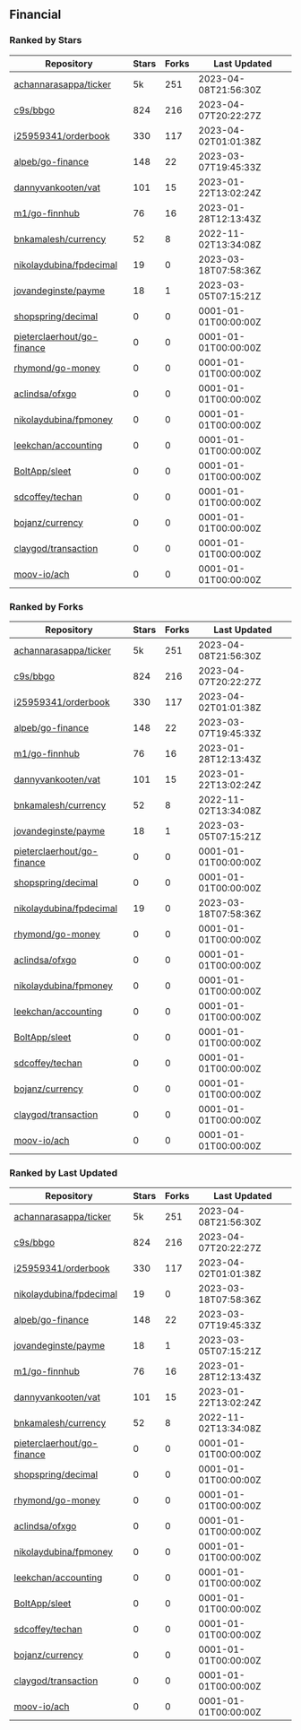 ## Financial

### Ranked by Stars

| Repository | Stars | Forks | Last Updated |
|------------|-------|-------|--------------|
| [achannarasappa/ticker](https://github.com/achannarasappa/ticker) | 5k | 251 | 2023-04-08T21:56:30Z |
| [c9s/bbgo](https://github.com/c9s/bbgo) | 824 | 216 | 2023-04-07T20:22:27Z |
| [i25959341/orderbook](https://github.com/i25959341/orderbook) | 330 | 117 | 2023-04-02T01:01:38Z |
| [alpeb/go-finance](https://github.com/alpeb/go-finance) | 148 | 22 | 2023-03-07T19:45:33Z |
| [dannyvankooten/vat](https://github.com/dannyvankooten/vat) | 101 | 15 | 2023-01-22T13:02:24Z |
| [m1/go-finnhub](https://github.com/m1/go-finnhub) | 76 | 16 | 2023-01-28T12:13:43Z |
| [bnkamalesh/currency](https://github.com/bnkamalesh/currency) | 52 | 8 | 2022-11-02T13:34:08Z |
| [nikolaydubina/fpdecimal](https://github.com/nikolaydubina/fpdecimal) | 19 | 0 | 2023-03-18T07:58:36Z |
| [jovandeginste/payme](https://github.com/jovandeginste/payme) | 18 | 1 | 2023-03-05T07:15:21Z |
| [shopspring/decimal](https://github.com/shopspring/decimal) | 0 | 0 | 0001-01-01T00:00:00Z |
| [pieterclaerhout/go-finance](https://github.com/pieterclaerhout/go-finance) | 0 | 0 | 0001-01-01T00:00:00Z |
| [rhymond/go-money](https://github.com/rhymond/go-money) | 0 | 0 | 0001-01-01T00:00:00Z |
| [aclindsa/ofxgo](https://github.com/aclindsa/ofxgo) | 0 | 0 | 0001-01-01T00:00:00Z |
| [nikolaydubina/fpmoney](https://github.com/nikolaydubina/fpmoney) | 0 | 0 | 0001-01-01T00:00:00Z |
| [leekchan/accounting](https://github.com/leekchan/accounting) | 0 | 0 | 0001-01-01T00:00:00Z |
| [BoltApp/sleet](https://github.com/BoltApp/sleet) | 0 | 0 | 0001-01-01T00:00:00Z |
| [sdcoffey/techan](https://github.com/sdcoffey/techan) | 0 | 0 | 0001-01-01T00:00:00Z |
| [bojanz/currency](https://github.com/bojanz/currency) | 0 | 0 | 0001-01-01T00:00:00Z |
| [claygod/transaction](https://github.com/claygod/transaction) | 0 | 0 | 0001-01-01T00:00:00Z |
| [moov-io/ach](https://github.com/moov-io/ach) | 0 | 0 | 0001-01-01T00:00:00Z |

### Ranked by Forks

| Repository | Stars | Forks | Last Updated |
|------------|-------|-------|--------------|
| [achannarasappa/ticker](https://github.com/achannarasappa/ticker) | 5k | 251 | 2023-04-08T21:56:30Z |
| [c9s/bbgo](https://github.com/c9s/bbgo) | 824 | 216 | 2023-04-07T20:22:27Z |
| [i25959341/orderbook](https://github.com/i25959341/orderbook) | 330 | 117 | 2023-04-02T01:01:38Z |
| [alpeb/go-finance](https://github.com/alpeb/go-finance) | 148 | 22 | 2023-03-07T19:45:33Z |
| [m1/go-finnhub](https://github.com/m1/go-finnhub) | 76 | 16 | 2023-01-28T12:13:43Z |
| [dannyvankooten/vat](https://github.com/dannyvankooten/vat) | 101 | 15 | 2023-01-22T13:02:24Z |
| [bnkamalesh/currency](https://github.com/bnkamalesh/currency) | 52 | 8 | 2022-11-02T13:34:08Z |
| [jovandeginste/payme](https://github.com/jovandeginste/payme) | 18 | 1 | 2023-03-05T07:15:21Z |
| [pieterclaerhout/go-finance](https://github.com/pieterclaerhout/go-finance) | 0 | 0 | 0001-01-01T00:00:00Z |
| [shopspring/decimal](https://github.com/shopspring/decimal) | 0 | 0 | 0001-01-01T00:00:00Z |
| [nikolaydubina/fpdecimal](https://github.com/nikolaydubina/fpdecimal) | 19 | 0 | 2023-03-18T07:58:36Z |
| [rhymond/go-money](https://github.com/rhymond/go-money) | 0 | 0 | 0001-01-01T00:00:00Z |
| [aclindsa/ofxgo](https://github.com/aclindsa/ofxgo) | 0 | 0 | 0001-01-01T00:00:00Z |
| [nikolaydubina/fpmoney](https://github.com/nikolaydubina/fpmoney) | 0 | 0 | 0001-01-01T00:00:00Z |
| [leekchan/accounting](https://github.com/leekchan/accounting) | 0 | 0 | 0001-01-01T00:00:00Z |
| [BoltApp/sleet](https://github.com/BoltApp/sleet) | 0 | 0 | 0001-01-01T00:00:00Z |
| [sdcoffey/techan](https://github.com/sdcoffey/techan) | 0 | 0 | 0001-01-01T00:00:00Z |
| [bojanz/currency](https://github.com/bojanz/currency) | 0 | 0 | 0001-01-01T00:00:00Z |
| [claygod/transaction](https://github.com/claygod/transaction) | 0 | 0 | 0001-01-01T00:00:00Z |
| [moov-io/ach](https://github.com/moov-io/ach) | 0 | 0 | 0001-01-01T00:00:00Z |

### Ranked by Last Updated

| Repository | Stars | Forks | Last Updated |
|------------|-------|-------|--------------|
| [achannarasappa/ticker](https://github.com/achannarasappa/ticker) | 5k | 251 | 2023-04-08T21:56:30Z |
| [c9s/bbgo](https://github.com/c9s/bbgo) | 824 | 216 | 2023-04-07T20:22:27Z |
| [i25959341/orderbook](https://github.com/i25959341/orderbook) | 330 | 117 | 2023-04-02T01:01:38Z |
| [nikolaydubina/fpdecimal](https://github.com/nikolaydubina/fpdecimal) | 19 | 0 | 2023-03-18T07:58:36Z |
| [alpeb/go-finance](https://github.com/alpeb/go-finance) | 148 | 22 | 2023-03-07T19:45:33Z |
| [jovandeginste/payme](https://github.com/jovandeginste/payme) | 18 | 1 | 2023-03-05T07:15:21Z |
| [m1/go-finnhub](https://github.com/m1/go-finnhub) | 76 | 16 | 2023-01-28T12:13:43Z |
| [dannyvankooten/vat](https://github.com/dannyvankooten/vat) | 101 | 15 | 2023-01-22T13:02:24Z |
| [bnkamalesh/currency](https://github.com/bnkamalesh/currency) | 52 | 8 | 2022-11-02T13:34:08Z |
| [pieterclaerhout/go-finance](https://github.com/pieterclaerhout/go-finance) | 0 | 0 | 0001-01-01T00:00:00Z |
| [shopspring/decimal](https://github.com/shopspring/decimal) | 0 | 0 | 0001-01-01T00:00:00Z |
| [rhymond/go-money](https://github.com/rhymond/go-money) | 0 | 0 | 0001-01-01T00:00:00Z |
| [aclindsa/ofxgo](https://github.com/aclindsa/ofxgo) | 0 | 0 | 0001-01-01T00:00:00Z |
| [nikolaydubina/fpmoney](https://github.com/nikolaydubina/fpmoney) | 0 | 0 | 0001-01-01T00:00:00Z |
| [leekchan/accounting](https://github.com/leekchan/accounting) | 0 | 0 | 0001-01-01T00:00:00Z |
| [BoltApp/sleet](https://github.com/BoltApp/sleet) | 0 | 0 | 0001-01-01T00:00:00Z |
| [sdcoffey/techan](https://github.com/sdcoffey/techan) | 0 | 0 | 0001-01-01T00:00:00Z |
| [bojanz/currency](https://github.com/bojanz/currency) | 0 | 0 | 0001-01-01T00:00:00Z |
| [claygod/transaction](https://github.com/claygod/transaction) | 0 | 0 | 0001-01-01T00:00:00Z |
| [moov-io/ach](https://github.com/moov-io/ach) | 0 | 0 | 0001-01-01T00:00:00Z |

